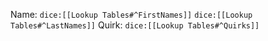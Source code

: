 Name: `dice:[[Lookup Tables#^FirstNames]]` `dice:[[Lookup Tables#^LastNames]]`
Quirk: `dice:[[Lookup Tables#^Quirks]]`
